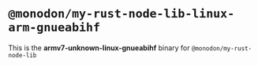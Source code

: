 # `@monodon/my-rust-node-lib-linux-arm-gnueabihf`

This is the **armv7-unknown-linux-gnueabihf** binary for `@monodon/my-rust-node-lib`
